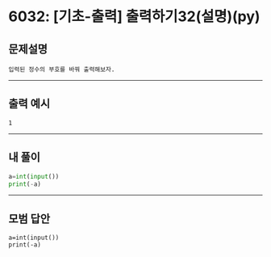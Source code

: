 # 6032: [기초-출력] 출력하기32(설명)(py)
## 문제설명
```
입력된 정수의 부호를 바꿔 출력해보자.
```
***
## 출력 예시
~~~
1
~~~
***
## 내 풀이
```python
a=int(input())
print(-a)

````
***
## 모범 답안
~~~pyhton
a=int(input())
print(-a)

~~~